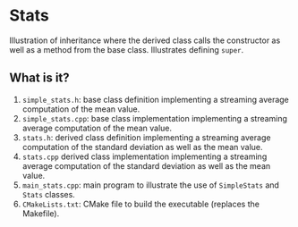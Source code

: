 # Stats
Illustration of inheritance where the derived class calls the constructor
as well as a method from the base class.  Illustrates defining `super`.

## What is it?
1. `simple_stats.h`: base class definition implementing a streaming
    average computation of the mean value.
1. `simple_stats.cpp`: base class implementation implementing a streaming
    average computation of the mean value.
1. `stats.h`: derived class definition implementing a streaming
    average computation of the standard deviation as well as the mean
    value.
1. `stats.cpp` derived class implementation implementing a streaming
    average computation of the standard deviation as well as the mean
    value.
1. `main_stats.cpp`: main program to illustrate the use of `SimpleStats`
    and `Stats` classes.
1. `CMakeLists.txt`: CMake file to build the executable (replaces the Makefile).
